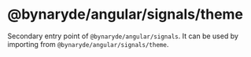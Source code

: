 # @bynaryde/angular/signals/theme

Secondary entry point of `@bynaryde/angular/signals`. It can be used by importing from `@bynaryde/angular/signals/theme`.
